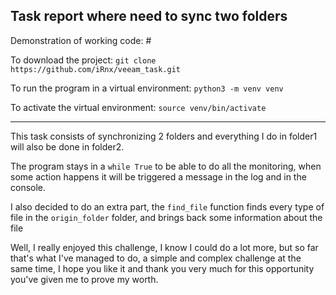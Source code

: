 ## Task report where need to sync two folders

Demonstration of working code: #

To download the project: `git clone https://github.com/iRnx/veeam_task.git`

To run the program in a virtual environment: `python3 -m venv venv`

To activate the virtual environment: `source venv/bin/activate`

<hr>

This task consists of synchronizing 2 folders and everything I do in folder1 will also be done in folder2.

The program stays in a `while True` to be able to do all the monitoring, when some action happens it will be
triggered a message in the log and in the console.

I also decided to do an extra part, the `find_file` function finds every type of file in the `origin_folder` folder, and brings back some information about the file

Well, I really enjoyed this challenge, I know I could do a lot more, but so far that's what I've managed to do, a simple and complex challenge at the same time, I hope you like it and thank you very much for this opportunity you've given me to prove my worth.
